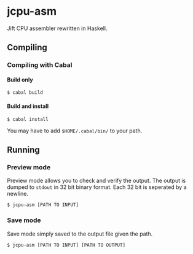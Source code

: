 # jcpu-asm
Jift CPU assembler rewritten in Haskell.

## Compiling
### Compiling with Cabal
#### Build only
```
$ cabal build
```
#### Build and install
```
$ cabal install
```
You may have to add `$HOME/.cabal/bin/` to your path.
## Running
### Preview mode
Preview mode allows you to check and verify the output. The output is dumped to `stdout` in 32 bit binary format. Each 32 bit is seperated by a newline.
```
$ jcpu-asm [PATH TO INPUT]
```
### Save mode
Save mode simply saved to the output file given the path.
```
$ jcpu-asm [PATH TO INPUT] [PATH TO OUTPUT]
```
